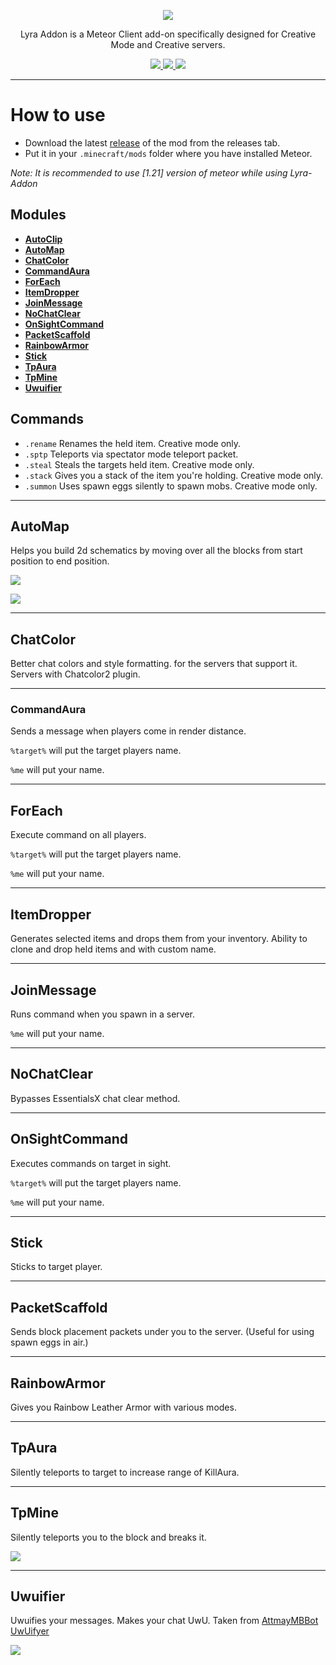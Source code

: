 <p align="center">
  <img src="https://github.com/user-attachments/assets/86b45ab2-95aa-42a2-970a-06c1935cd719"/>
</p>
<p align="center">Lyra Addon is a Meteor Client add-on specifically designed for Creative Mode and Creative servers.</p>
<p align="center">
<a href="https://github.com/RattlesHyper/Lyra-Addon/releases/latest">
  <img src="https://img.shields.io/github/v/release/RattlesHyper/Lyra-Addon?color=red&style=for-the-badge"/>
</a>
  <a href="https://github.com/RattlesHyper/Lyra-Addon/releases">
  <img src="https://img.shields.io/github/downloads/RattlesHyper/Lyra-Addon/total?color=red&style=for-the-badge"/>
      <a href="https://discord.gg/uFpaAZdVgS"><img src="https://img.shields.io/discord/935341227400904734?label=DISCORD&color=red&style=for-the-badge"></a>
  </a>
</p>

<hr />

# How to use
- Download the latest [release](/../../releases) of the mod from the releases tab.
- Put it in your `.minecraft/mods` folder where you have installed Meteor.

*Note: It is recommended to use [1.21] version of meteor while using Lyra-Addon*

## Modules

- **[AutoClip](#autoclip)**
- **[AutoMap](#automap)**
- **[ChatColor](#chatcolor)**
- **[CommandAura](#commandaura)**
- **[ForEach](#foreach)**
- **[ItemDropper](#itemdropper)**
- **[JoinMessage](#joinmessage)** 
- **[NoChatClear](#nochatclear)**
- **[OnSightCommand](#onsightcommand)**
- **[PacketScaffold](#packetscaffold)**
- **[RainbowArmor](#rainbowarmor)**
- **[Stick](#stick)**
- **[TpAura](#tpaura)**
- **[TpMine](#tpaura)**
- **[Uwuifier](#uwuifier)**

## Commands

- `.rename` Renames the held item. Creative mode only.
- `.sptp` Teleports via spectator mode teleport packet.
- `.steal` Steals the targets held item. Creative mode only.
- `.stack` Gives you a stack of the item you're holding. Creative mode only.
- `.summon` Uses spawn eggs silently to spawn mobs. Creative mode only.

<hr />

## AutoMap

Helps you build 2d schematics by moving over all the blocks from start position to end position.

![](https://github.com/user-attachments/assets/930ba533-9486-40f2-af56-613c0a5ef198)

![](https://cdn.discordapp.com/attachments/937393739490537493/1116068310245707807/image.png)

<hr />

## ChatColor
Better chat colors and style formatting. for the servers that support it. Servers with Chatcolor2 plugin.

<hr />

### CommandAura
Sends a message when players come in render distance.

`%target%` will put the target players name.

`%me` will put your name.

<hr />

## ForEach
Execute command on all players.

`%target%` will put the target players name.

`%me` will put your name.

<hr />

## ItemDropper
Generates selected items and drops them from your inventory. Ability to clone and drop held items and with custom name.

<hr />

## JoinMessage
Runs command when you spawn in a server.

`%me` will put your name.

<hr />

## NoChatClear
Bypasses EssentialsX chat clear method.

<hr />

## OnSightCommand
Executes commands on target in sight.

`%target%` will put the target players name.

`%me` will put your name.

<hr />

## Stick
Sticks to target player.

<hr />

## PacketScaffold
Sends block placement packets under you to the server. (Useful for using spawn eggs in air.)

<hr />

## RainbowArmor
Gives you Rainbow Leather Armor with various modes.

<hr />

## TpAura
Silently teleports to target to increase range of KillAura.

<hr />

## TpMine
Silently teleports you to the block and breaks it.

![](https://github.com/user-attachments/assets/1f119afd-0d46-47b1-9fb6-c471ebb2187c)

<hr />

## Uwuifier
Uwuifies your messages. Makes your chat UwU.
Taken from [AttmayMBBot UwUifyer](https://github.com/Woodmaninator/AttmayMBBot/blob/main/src/main/java/attmayMBBot/functionalities/UwUifyer.java)

![](https://cdn.discordapp.com/attachments/937393739490537493/1145952158722838611/image.png)
